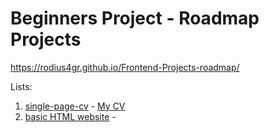 # Beginners Project - Roadmap Projects

https://rodius4gr.github.io/Frontend-Projects-roadmap/

Lists:

 1. [single-page-cv](https://roadmap.sh/projects/single-page-cv) - [My CV](https://rodius4gr.github.io/Frontend-Projects-roadmap/My%20CV/index.html)
 2. [basic HTML website](https://roadmap.sh/projects/basic-html-website) - 


